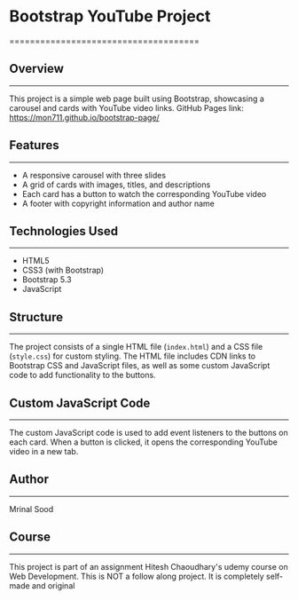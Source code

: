 # Bootstrap YouTube Project
=====================================

## Overview
-----------

This project is a simple web page built using Bootstrap, showcasing a carousel and cards with YouTube video links. GitHub Pages link: https://mon711.github.io/bootstrap-page/

## Features
------------

* A responsive carousel with three slides
* A grid of cards with images, titles, and descriptions
* Each card has a button to watch the corresponding YouTube video
* A footer with copyright information and author name

## Technologies Used
--------------------

* HTML5
* CSS3 (with Bootstrap)
* Bootstrap 5.3
* JavaScript

## Structure
------------

The project consists of a single HTML file (`index.html`) and a CSS file (`style.css`) for custom styling. The HTML file includes CDN links to Bootstrap CSS and JavaScript files, as well as some custom JavaScript code to add functionality to the buttons.

## Custom JavaScript Code
-------------------------

The custom JavaScript code is used to add event listeners to the buttons on each card. When a button is clicked, it opens the corresponding YouTube video in a new tab.

## Author
--------

Mrinal Sood

## Course
-------

This project is part of an assignment Hitesh Chaoudhary's udemy course on Web Development. This is NOT a follow along project. It is completely self-made and original
